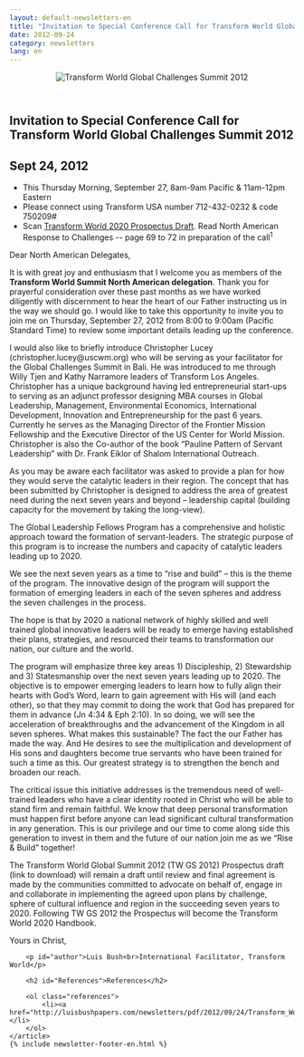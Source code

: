 ```yaml
---
layout: default-newsletters-en
title: "Invitation to Special Conference Call for Transform World Global Challenges Summit 2012"
date: 2012-09-24
category: newsletters
lang: en
---
```

<div id="newsletter">
	<header style="padding: 0x; text-align: center;">
		<img style="max-width: 100%" alt="Transform World Global Challenges Summit 2012" src="/assets/newsletters/images/2012/09/24/header-tw-global-challenge-2012.jpg">
	</header>
	<article>
	    <h1>Invitation to Special Conference Call for Transform World Global Challenges Summit 2012</h1>
		<h2 id="article-date"><time datetime="2012-09-24">Sept 24, 2012</time></h2>
		<ul>
			<li>This Thursday Morning, September 27, 8am-9am Pacific & 11am-12pm Eastern</li>
			<li>Please connect using Transform USA number 712-432-0232 & code 750209#</li>
			<li>Scan <a href="http://luisbushpapers.com/newsletters/pdf/2012/09/24/Transform_World_Global_Summit_Prospectus_Draft_revised_092412.pdf">Transform World 2020 Prospectus Draft</a>. Read North American Response to Challenges -- page 69 to 72 in preparation of the call<sup>1</sup></li>
		</ul>
		<p>Dear North American Delegates,</p>
		<p>It is with great joy and enthusiasm that I welcome you as members of the <strong>Transform World Summit North American delegation</strong>. Thank you for prayerful consideration over these past months as we have worked diligently with discernment to hear the heart of our Father instructing us in the way we should go.  I would like to take this opportunity to invite you to join me on Thursday, September 27, 2012 from 8:00 to 9:00am (Pacific Standard Time) to review some important details leading up the conference. </p>
		<p>I would also like to briefly introduce Christopher Lucey (christopher.lucey@uscwm.org) who will be serving as your facilitator for the Global Challenges Summit in Bali. He was introduced to me through Willy Tjen and Kathy Narramore leaders of Transform Los Angeles. Christopher has a unique background having led entrepreneurial start-ups to serving as an adjunct professor designing MBA courses in Global Leadership, Management, Environmental Economics, International Development, Innovation and Entrepreneurship for the past 6 years. Currently he serves as the Managing Director of the Frontier Mission Fellowship and the Executive Director of the US Center for World Mission. Christopher is also the Co-author of the book “Pauline Pattern of Servant Leadership” with Dr. Frank Eiklor of Shalom International Outreach.</p>
		<p>As you may be aware each facilitator was asked to provide a plan for how they would serve the catalytic leaders in their region. The concept that has been submitted by Christopher is designed to address the area of greatest need during the next seven years and beyond – leadership capital (building capacity for the movement by taking the long-view).</p>
		<p>The Global Leadership Fellows Program has a comprehensive and holistic approach toward the formation of servant-leaders. The strategic purpose of this program is to increase the numbers and capacity of catalytic leaders leading up to 2020.</p>
		<p>We see the next seven years as a time to “rise and build” – this is the theme of the program. The innovative design of the program will support the formation of emerging leaders in each of the seven spheres and address the seven challenges in the process.</p>
		<p>The hope is that by 2020 a national network of highly skilled and well trained global innovative leaders will be ready to emerge having established their plans, strategies, and resourced their teams to transformation our nation, our culture and the world.</p>
		<p>The program will emphasize three key areas 1) Discipleship, 2) Stewardship and 3) Statesmanship over the next seven years leading up to 2020. The objective is to empower emerging leaders to learn how to fully align their hearts with God’s Word, learn to gain agreement with His will (and each other), so that they may commit to doing the work that God has prepared for them in advance (Jn 4:34 & Eph 2:10). In so doing, we will see the acceleration of breakthroughs and the advancement of the Kingdom in all seven spheres. What makes this sustainable? The fact the our Father has made the way. And He desires to see the multiplication and development of His sons and daughters become true servants who have been trained for such a time as this. Our greatest strategy is to strengthen the bench and broaden our reach.</p>
		<p>The critical issue this initiative addresses is the tremendous need of well-trained leaders who have a clear identity rooted in Christ who will be able to stand firm and remain faithful. We know that deep personal transformation must happen first before anyone can lead significant cultural transformation in any generation. This is our privilege and our time to come along side this generation to invest in them and the future of our nation join me as we “Rise & Build” together!</p>
		<p>The Transform World Global Summit 2012 (TW GS 2012) Prospectus draft (link to download) will remain a draft until review and final agreement is made by the communities committed to advocate on behalf of, engage in and collaborate in implementing the agreed upon plans  by challenge, sphere of cultural influence and region in the succeeding seven years to 2020. Following TW GS 2012 the Prospectus will become the Transform World 2020 Handbook.</p>
		<p>Yours in Christ,</p>

		<p id="author">Luis Bush<br>International Facilitator, Transform World</p>

		<h2 id="References">References</h2>

		<ol class="references">
			<li><a href="http://luisbushpapers.com/newsletters/pdf/2012/09/24/Transform_World_Global_Summit_Prospectus_Draft_revised_092412.pdf">http://luisbushpapers.com/newsletters/pdf/2012/09/24/Transform_World_Global_Summit_Prospectus_Draft_revised_092412.pdf</a></li>
		</ol>
	</article>
	{% include newsletter-footer-en.html %}
</div>
